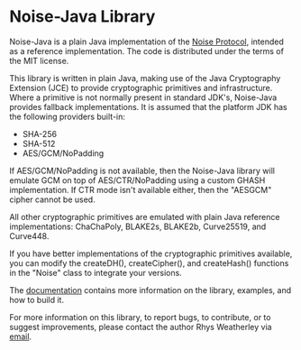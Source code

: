 
Noise-Java Library
==================

Noise-Java is a plain Java implementation of the
[Noise Protocol](http://noiseprotocol.org), intended as a
reference implementation.  The code is distributed under the
terms of the MIT license.

This library is written in plain Java, making use of the Java Cryptography
Extension (JCE) to provide cryptographic primitives and infrastructure.
Where a primitive is not normally present in standard JDK's, Noise-Java
provides fallback implementations.  It is assumed that the platform JDK
has the following providers built-in:

 * SHA-256
 * SHA-512
 * AES/GCM/NoPadding

If AES/GCM/NoPadding is not available, then the Noise-Java library will
emulate GCM on top of AES/CTR/NoPadding using a custom GHASH implementation.
If CTR mode isn't available either, then the "AESGCM" cipher cannot be used.

All other cryptographic primitives are emulated with plain Java
reference implementations: ChaChaPoly, BLAKE2s, BLAKE2b, Curve25519,
and Curve448.

If you have better implementations of the cryptographic primitives
available, you can modify the createDH(), createCipher(), and
createHash() functions in the "Noise" class to integrate your versions.

The [documentation](http://rweather.github.com/noise-java/index.html)
contains more information on the library, examples, and how to build it.

For more information on this library, to report bugs, to contribute,
or to suggest improvements, please contact the author Rhys Weatherley via
[email](mailto:rhys.weatherley@gmail.com).
